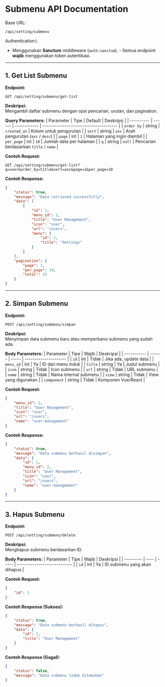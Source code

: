 # Submenu API Documentation

Base URL:

    /api/setting/submenu

Authentication:\

-   Menggunakan **Sanctum** middleware (`auth:sanctum`). - Semua endpoint
    **wajib** menggunakan token autentikasi.

---

## **1. Get List Submenu**

**Endpoint:**

    GET /api/setting/submenu/get-list

**Deskripsi:**\
Mengambil daftar submenu dengan opsi pencarian, urutan, dan pagination.

**Query Parameters:**
| Parameter | Tipe | Default | Deskripsi |
| ---------- | ------ | ------------ | -------------------------------------- |
| `order_by` | string | `created_at` | Kolom untuk pengurutan |
| `sort` | string | `asc` | Arah pengurutan (`asc` / `desc`) |
| `page` | int | `1` | Halaman yang ingin diambil |
| `per_page` | int | `10` | Jumlah data per halaman |
| `q` | string | `null` | Pencarian berdasarkan `title` / `name` |

**Contoh Request:**

    GET /api/setting/submenu/get-list?q=user&order_by=title&sort=asc&page=1&per_page=10

**Contoh Response:**

```json
{
    "status": true,
    "message": "Data retrieved successfully",
    "data": [
        {
            "id": 1,
            "menu_id": 2,
            "title": "User Management",
            "icon": "user",
            "url": "/users",
            "menu": {
                "id": 2,
                "title": "Settings"
            }
        }
    ],
    "pagination": {
        "page": 1,
        "per_page": 10,
        "total": 15
    }
}
```

---

## **2. Simpan Submenu**

**Endpoint:**

    POST /api/setting/submenu/simpan

**Deskripsi:**\
Menyimpan data submenu baru atau memperbarui submenu yang sudah ada.

**Body Parameters:**
| Parameter | Tipe | Wajib | Deskripsi |
| ----------- | ------ | ----- | --------------------- |
| `id` | int | Tidak | Jika ada, update data |
| `menu_id` | int | Ya | ID dari menu induk |
| `title` | string | Ya | Judul submenu |
| `icon` | string | Tidak | Icon submenu |
| `url` | string | Tidak | URL submenu |
| `name` | string | Tidak | Nama internal submenu |
| `view` | string | Tidak | View yang digunakan |
| `component` | string | Tidak | Komponen Vue/React |

**Contoh Request:**

```json
{
    "menu_id": 2,
    "title": "User Management",
    "icon": "user",
    "url": "/users",
    "name": "user-management"
}
```

**Contoh Response:**

```json
{
    "status": true,
    "message": "Data submenu berhasil disimpan",
    "data": {
        "id": 1,
        "menu_id": 2,
        "title": "User Management",
        "icon": "user",
        "url": "/users",
        "name": "user-management"
    }
}
```

---

## **3. Hapus Submenu**

**Endpoint:**

    POST /api/setting/submenu/delete

**Deskripsi:**\
Menghapus submenu berdasarkan ID.

**Body Parameters:**
| Parameter | Tipe | Wajib | Deskripsi |
| --------- | ---- | ----- | ---------------------------- |
| `id` | int | Ya | ID submenu yang akan dihapus |

**Contoh Request:**

```json
{
    "id": 1
}
```

**Contoh Response (Sukses):**

```json
{
    "status": true,
    "message": "Data submenu berhasil dihapus",
    "data": {
        "id": 1,
        "title": "User Management"
    }
}
```

**Contoh Response (Gagal):**

```json
{
    "status": false,
    "message": "Data submenu tidak ditemukan"
}
```
